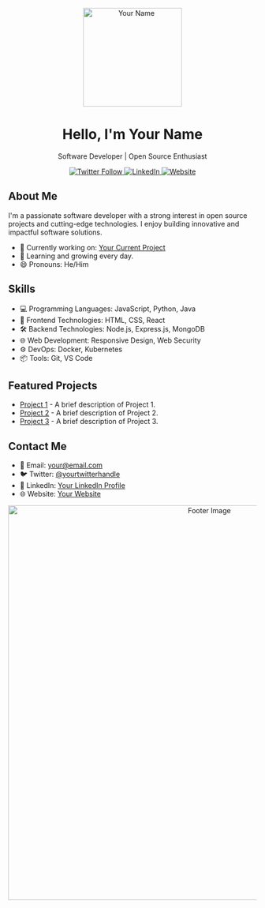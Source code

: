 <!-- Header -->
<p align="center">
  <img src="your-profile-image-url-here" alt="Your Name" width="200" />
</p>

<h1 align="center">Hello, I'm Your Name</h1>
<p align="center">
  Software Developer | Open Source Enthusiast
</p>

<!-- Badges -->
<p align="center">
  <a href="https://twitter.com/yourtwitterhandle">
    <img src="https://img.shields.io/twitter/follow/yourtwitterhandle?style=social" alt="Twitter Follow" />
  </a>
  <a href="https://linkedin.com/in/yourlinkedinprofile">
    <img src="https://img.shields.io/badge/LinkedIn-Connect-blue" alt="LinkedIn" />
  </a>
  <a href="https://yourwebsite.com">
    <img src="https://img.shields.io/badge/Website-Visit-brightgreen" alt="Website" />
  </a>
</p>

<!-- About Me -->
## About Me

I'm a passionate software developer with a strong interest in open source projects and cutting-edge technologies. I enjoy building innovative and impactful software solutions.

- 💼 Currently working on: [Your Current Project](https://github.com/yourusername/current-project)
- 🌱 Learning and growing every day.
- 😄 Pronouns: He/Him

<!-- Skills -->
## Skills

- 💻 Programming Languages: JavaScript, Python, Java
- 🚀 Frontend Technologies: HTML, CSS, React
- 🛠️ Backend Technologies: Node.js, Express.js, MongoDB
- 🌐 Web Development: Responsive Design, Web Security
- ⚙️ DevOps: Docker, Kubernetes
- 📦 Tools: Git, VS Code

<!-- Projects -->
## Featured Projects

- [Project 1](https://github.com/yourusername/project1) - A brief description of Project 1.
- [Project 2](https://github.com/yourusername/project2) - A brief description of Project 2.
- [Project 3](https://github.com/yourusername/project3) - A brief description of Project 3.

<!-- Contact -->
## Contact Me

- 📧 Email: your@email.com
- 🐦 Twitter: [@yourtwitterhandle](https://twitter.com/yourtwitterhandle)
- 💼 LinkedIn: [Your LinkedIn Profile](https://linkedin.com/in/yourlinkedinprofile)
- 🌐 Website: [Your Website](https://yourwebsite.com)

<!-- Footer -->
<p align="center">
  <img src="https://github.com/yourusername/yourusername/raw/main/footer.png" alt="Footer Image" width="800" />
</p>
